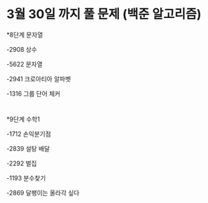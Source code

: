 # 3월 30일 까지 풀 문제 (백준 알고리즘)

*8단계 문자열 

-2908 상수 

-5622 문자열 

-2941 크로아티아 알파벳 

-1316 그룹 단어 체커 

#
*9단계 수학1

-1712 손익분기점 

-2839 설탕 배달 

-2292 벌집 

-1193 분수찾기 

-2869 달팽이는 올라각 싶다 

